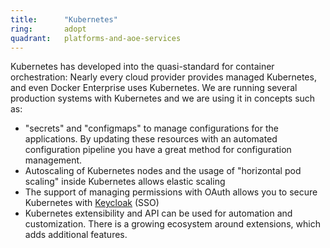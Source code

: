 ```yaml
---
title:      "Kubernetes"
ring:       adopt
quadrant:   platforms-and-aoe-services
---
```


Kubernetes has developed into the quasi-standard for container orchestration: Nearly every cloud provider provides managed Kubernetes, and even Docker Enterprise uses Kubernetes.
We are running several production systems with Kubernetes and we are using it in concepts such as:
 * "secrets" and "configmaps" to manage configurations for the applications. By updating these resources with an automated configuration pipeline you have a great method for configuration management.
 * Autoscaling of Kubernetes nodes and the usage of "horizontal pod scaling" inside Kubernetes allows elastic scaling
 * The support of managing permissions with OAuth allows you to secure Kubernetes with [Keycloak](/tools/keycloak.html) (SSO)
 * Kubernetes extensibility and API can be used for automation and customization. There is a growing ecosystem around extensions, which adds additional features.
